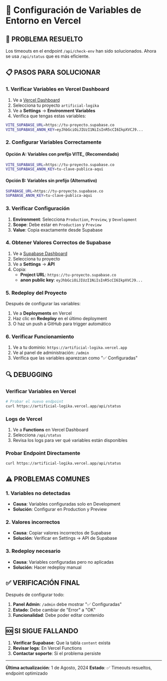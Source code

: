 # 🔧 Configuración de Variables de Entorno en Vercel

## 🚨 PROBLEMA RESUELTO
Los timeouts en el endpoint `/api/check-env` han sido solucionados. Ahora se usa `/api/status` que es más eficiente.

## 📋 PASOS PARA SOLUCIONAR

### 1. Verificar Variables en Vercel Dashboard

1. Ve a [Vercel Dashboard](https://vercel.com/dashboard)
2. Selecciona tu proyecto `artificial-logika`
3. Ve a **Settings** → **Environment Variables**
4. Verifica que tengas estas variables:

```bash
VITE_SUPABASE_URL=https://tu-proyecto.supabase.co
VITE_SUPABASE_ANON_KEY=eyJhbGciOiJIUzI1NiIsInR5cCI6IkpXVCJ9...
```

### 2. Configurar Variables Correctamente

#### Opción A: Variables con prefijo VITE_ (Recomendado)
```bash
VITE_SUPABASE_URL=https://tu-proyecto.supabase.co
VITE_SUPABASE_ANON_KEY=tu-clave-publica-aqui
```

#### Opción B: Variables sin prefijo (Alternativo)
```bash
SUPABASE_URL=https://tu-proyecto.supabase.co
SUPABASE_ANON_KEY=tu-clave-publica-aqui
```

### 3. Verificar Configuración

1. **Environment**: Selecciona `Production`, `Preview`, y `Development`
2. **Scope**: Debe estar en `Production` y `Preview`
3. **Value**: Copia exactamente desde Supabase

### 4. Obtener Valores Correctos de Supabase

1. Ve a [Supabase Dashboard](https://supabase.com/dashboard)
2. Selecciona tu proyecto
3. Ve a **Settings** → **API**
4. Copia:
   - **Project URL**: `https://tu-proyecto.supabase.co`
   - **anon public key**: `eyJhbGciOiJIUzI1NiIsInR5cCI6IkpXVCJ9...`

### 5. Redeploy del Proyecto

Después de configurar las variables:

1. Ve a **Deployments** en Vercel
2. Haz clic en **Redeploy** en el último deployment
3. O haz un push a GitHub para trigger automático

### 6. Verificar Funcionamiento

1. Ve a tu dominio: `https://artificial-logika.vercel.app`
2. Ve al panel de administración: `/admin`
3. Verifica que las variables aparezcan como "✅ Configuradas"

## 🔍 DEBUGGING

### Verificar Variables en Vercel
```bash
# Probar el nuevo endpoint
curl https://artificial-logika.vercel.app/api/status
```

### Logs de Vercel
1. Ve a **Functions** en Vercel Dashboard
2. Selecciona `/api/status`
3. Revisa los logs para ver qué variables están disponibles

### Probar Endpoint Directamente
```bash
curl https://artificial-logika.vercel.app/api/status
```

## ⚠️ PROBLEMAS COMUNES

### 1. Variables no detectadas
- **Causa**: Variables configuradas solo en Development
- **Solución**: Configurar en Production y Preview

### 2. Valores incorrectos
- **Causa**: Copiar valores incorrectos de Supabase
- **Solución**: Verificar en Settings → API de Supabase

### 3. Redeploy necesario
- **Causa**: Variables configuradas pero no aplicadas
- **Solución**: Hacer redeploy manual

## ✅ VERIFICACIÓN FINAL

Después de configurar todo:

1. **Panel Admin**: `/admin` debe mostrar "✅ Configuradas"
2. **Estado**: Debe cambiar de "Error" a "OK"
3. **Funcionalidad**: Debe poder editar contenido

## 🆘 SI SIGUE FALLANDO

1. **Verificar Supabase**: Que la tabla `content` exista
2. **Revisar logs**: En Vercel Functions
3. **Contactar soporte**: Si el problema persiste

---

**Última actualización**: 1 de Agosto, 2024
**Estado**: ✅ Timeouts resueltos, endpoint optimizado 